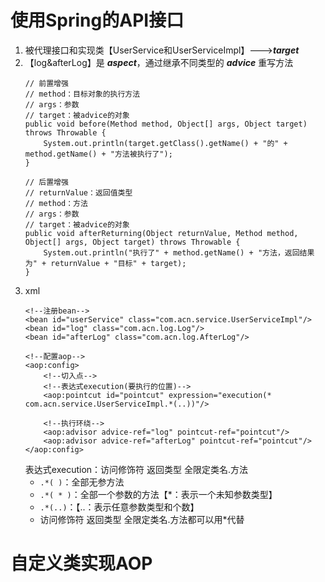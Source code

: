 # 使用Spring的API接口


1. 被代理接口和实现类【UserService和UserServiceImpl】--->**_target_**
2. 【log&afterLog】是 **_aspect_**，通过继承不同类型的 **_advice_** 重写方法
    ```
   // 前置增强
   // method：目标对象的执行方法
    // args：参数
    // target：被advice的对象
    public void before(Method method, Object[] args, Object target) throws Throwable {
        System.out.println(target.getClass().getName() + "的" + method.getName() + "方法被执行了");
    }
   
   // 后置增强
   // returnValue：返回值类型
   // method：方法
    // args：参数
    // target：被advice的对象
    public void afterReturning(Object returnValue, Method method, Object[] args, Object target) throws Throwable {
        System.out.println("执行了" + method.getName() + "方法，返回结果为" + returnValue + "目标" + target);
    }
    ```
3. xml
    ```
   <!--注册bean-->
    <bean id="userService" class="com.acn.service.UserServiceImpl"/>
    <bean id="log" class="com.acn.log.Log"/>
    <bean id="afterLog" class="com.acn.log.AfterLog"/>

    <!--配置aop-->
    <aop:config>
        <!--切入点-->
        <!--表达式execution(要执行的位置)-->
        <aop:pointcut id="pointcut" expression="execution(* com.acn.service.UserServiceImpl.*(..))"/>

        <!--执行环绕-->
        <aop:advisor advice-ref="log" pointcut-ref="pointcut"/>
        <aop:advisor advice-ref="afterLog" pointcut-ref="pointcut"/>
    </aop:config>
    ```
   表达式execution：访问修饰符 返回类型 全限定类名.方法
    - `.*( )`：全部无参方法
    - `.*( * )`：全部一个参数的方法【*：表示一个未知参数类型】
    - `.*(..)`：【..：表示任意参数类型和个数】
    - 访问修饰符 返回类型 全限定类名.方法都可以用*代替

# 自定义类实现AOP